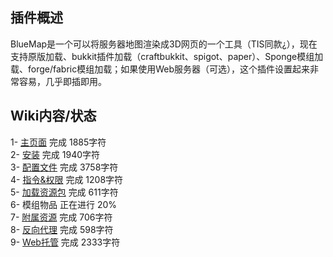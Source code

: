 ## 插件概述  
BlueMap是一个可以将服务器地图渲染成3D网页的一个工具（TIS同款¿），现在支持原版加载、bukkit插件加载（craftbukkit、spigot、paper）、Sponge模组加载、forge/fabric模组加载；如果使用Web服务器（可选），这个插件设置起来非常容易，几乎即插即用。

## Wiki内容/状态
1- [主页面](https://github.com/Song-Xin233/BlueMap-Wiki/blob/main/home.md) 完成 1885字符  
2- [安装](https://github.com/Song-Xin233/BlueMap-Wiki/blob/main/install.md) 完成 1940字符  
3- [配置文件](https://github.com/Song-Xin233/BlueMap-Wiki/blob/main/config.md) 完成 3758字符  
4- [指令&权限](https://github.com/Song-Xin233/BlueMap-Wiki/blob/main/command.md) 完成 1208字符  
5- [加载资源包](https://github.com/Song-Xin233/BlueMap-Wiki/blob/main/resourcepacks.md) 完成 611字符  
6- 模组物品 正在进行 20%  
7- [附属资源](https://github.com/Song-Xin233/BlueMap-Wiki/blob/main/3rd%20suppord.md) 完成 706字符  
8- [反向代理](https://github.com/Song-Xin233/BlueMap-Wiki/blob/main/nginx.md) 完成 598字符  
9- [Web托管](https://github.com/Song-Xin233/BlueMap-Wiki/blob/main/external%20webservers.md) 完成 2333字符  
